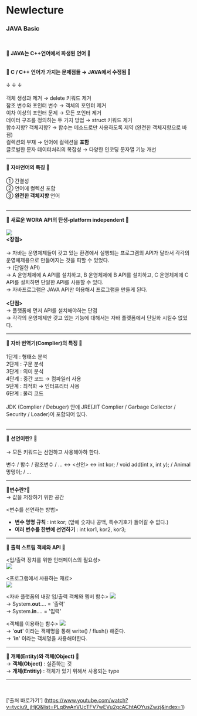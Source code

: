 # Newlecture

### JAVA  Basic 
<br>

**🤍 JAVA는 C++언어에서 파생된 언어 🤍**  
<br>

**🤍 C / C++ 언어가 가지는 문제점들 → JAVA에서 수정됨 🤍**  
<br>
↓ ↓ ↓
<br>  
객체 생성과 제거 → delete 키워드 제거  
참조 변수와 포인터 변수 → 객체의 포인터 제거  
이차 이상의 포인터 문제 →  모든 포인터 제거   
데이터 구조를 정의하는 두 가지 방법 → struct 키워드 제거  
함수지향? 객체지향? → 함수는 메소드로만 사용하도록 제약 (완전한 객체지향으로 바뀜)  
컬렉션의 부재 → 언어에 컬렉션을 **포함**  
글로벌한 문자 데이터처리의 복잡성 → 다양한 인코딩 문자열 기능 개선 

- - -

**🤍 자바언어의 특징 🤍**   
<br>
① 간결성  
② 언어에 컬렉션 포함  
③ **완전한 객체지향** 언어  
<br>   
- - -
**🤍 새로운 WORA API의 탄생-platform independent 🤍**  
<br>
<img width="{60%}" src="https://user-images.githubusercontent.com/85277818/163794204-a5c79fc0-3400-4a72-af2b-7432a0ff3d99.png"/> <br>
**<장점>**   
<br>
→ 자바는 운영체제들이 갖고 있는 환경에서 실행되는 프로그램의 API가 달라서 각각의 운영체제용으로 만들어지는 것을 피할 수 있었다.<br>
→ (단일한 API)<br>
→ A 운영체제에 A API를 설치하고, B 운영체제에 B API를 설치하고, C 운영체제에 C API를 설치하면 단일한 API를 사용할 수 있다.<br>
→ 자바프로그램은 JAVA API만 이용해서 프로그램을 만들게 된다.<br>   
**<단점>**
<br>
→ 플랫폼에 먼저 API를 설치해야하는 단점 <br>
→ 각각의 운영체제만 갖고 있는 기능에 대해서는 자바 플랫폼에서 단일화 시킬수 없었다.<br>
- - -

**🤍 자바 번역기(Complier)의 특징 🤍**  
<br>
1단계 : 형태소 분석   
2단계 : 구문 분석   
3단계 : 의미 분석   
4단계 : 중간 코드 → 컴파일러 사용   
5단계 : 최적화 → 인터프리터 사용   
6단계 : 물리 코드   
<br>
JDK (Complier / Debuger) 안에 JRE(JIT Complier / Garbage Collector / Security / Loader)이 포함되어 있다.   
<br>
- - -   
<!-- **🤍 자바에서의 값의 종류와 표현 방법 🤍**
|정수값|실수값|문자값|진리값 |
|:---:|:---:|:---:|:---:|
|||||

- - - -->
**🤍 선언이란? 🤍**   
<br> → 모든 키워드는 선언하고 사용해야하 한다.<br>

변수 / 함수 / 참조변수 / ...  ↔ <선언> ↔ int kor; / void add(int x, int y); / Animal 망망이; / ...   <br>

- - -
**🤍변수란?🤍**
<br>→ 값을 저장하기 위한 공간<br>

<변수를 선언하는 방법> <br>

* **변수 명명 규칙** : int kor; (앞에 숫자나 공백, 특수기호가 들어갈 수 없다.)<br>
* **여러 변수를 한번에 선언하기** : int kor1, kor2, kor3; <br>
- - - 
**🤍 출력 스트림 객체와 API 🤍** <br>

<입/출력 장치를 위한 인터페이스의 필요성><br>
<img width="{60%}" src ="https://user-images.githubusercontent.com/85277818/163802992-6465138f-49ff-413c-b55f-f85edf0fb6b1.PNG"/> <br>

<프로그램에서 사용하는 재료>  <br>
<img width="{60%}" src="https://user-images.githubusercontent.com/85277818/163803519-e33dabed-f2a7-4454-8733-697df9d2e28b.PNG"/> <br>

<자바 플랫폼의 내장 입/출력 객체와 멤버 함수>
<img width="{60%}" src="https://user-images.githubusercontent.com/85277818/163803973-0e42a11f-335e-47c9-8417-0590090ec1f2.png" /> <br> 
→ System.**out**.… = '출력'   
→ System.**in**.… = '입력'<br>

<객체를 이용하는 함수>
<img width="{60%}" src="https://user-images.githubusercontent.com/85277818/163805927-96e3dc7f-0cd6-489c-a34d-0aa20cce234e.png" /> <br>
→ '**out**' 이라는 객체명을 통해 write() / flush() 해준다. <br>
→ '**in**' 이라는 객체명을 사용해야한다. <br>

- - - 
**🤍 개체(Entity)와 객체(Object) 🤍** <br>
→ **객체(Object)** : 실존하는 것 <br>
→ **개체(Entitiy)** : 객체가 있기 위해서 사용되는 type <br>
- - -

<br>

['출처 바로가기'] (https://www.youtube.com/watch?v=tvciu9_jHjQ&list=PLq8wAnVUcTFV7wEVu2qcAChtAOYusZwzj&index=1)
